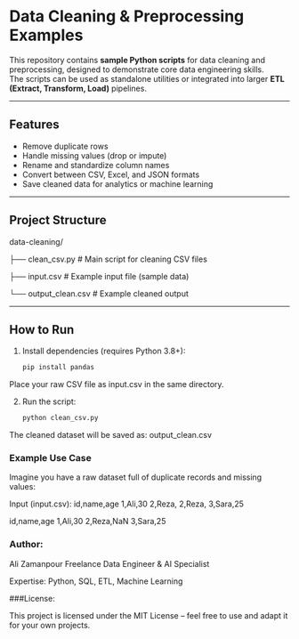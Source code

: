 # Data Cleaning & Preprocessing Examples

This repository contains **sample Python scripts** for data cleaning and preprocessing, designed to demonstrate core data engineering skills.  
The scripts can be used as standalone utilities or integrated into larger **ETL (Extract, Transform, Load)** pipelines.

---

##  Features
-  Remove duplicate rows  
-  Handle missing values (drop or impute)  
-  Rename and standardize column names  
-  Convert between CSV, Excel, and JSON formats  
-  Save cleaned data for analytics or machine learning  

---

##  Project Structure

data-cleaning/

├── clean_csv.py # Main script for cleaning CSV files

├── input.csv # Example input file (sample data)

└── output_clean.csv # Example cleaned output

---

##  How to Run
1. Install dependencies (requires Python 3.8+):
   ```bash
   pip install pandas

Place your raw CSV file as input.csv in the same directory.

2. Run the script:
   ```bash
   python clean_csv.py

The cleaned dataset will be saved as:
output_clean.csv

### Example Use Case

Imagine you have a raw dataset full of duplicate records and missing values:

Input (input.csv):
id,name,age
1,Ali,30
2,Reza,
2,Reza,
3,Sara,25

id,name,age
1,Ali,30
2,Reza,NaN
3,Sara,25


### Author:

Ali Zamanpour
Freelance Data Engineer & AI Specialist

Expertise: Python, SQL, ETL, Machine Learning

###License:

This project is licensed under the MIT License – feel free to use and adapt it for your own projects.
